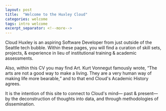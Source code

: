 ```yaml
---
layout: post
title:  "Welcome to the Huxley Cloud"
categories: welcome
tags: intro welcome
excerpt_separator: <!--more-->
---
```

Cloud Huxley is an aspiring Software Developer from just outside of the Seattle
tech bubble. Within these pages, you will find a curation of skill sets, projects,
& experience in lieu of institutional training & academic assessments.
<!--more-->
Also, within this CV you may find Art. Kurt Vonnegut famously wrote, <q>The arts are
not a good way to make a living. They are a very human way of making life more
bearable,</q> and to that end Cloud's Academic History agrees.    

It is the intention of this site to connect to Cloud's mind&mdash; past & present&mdash;
by the deconstruction of thoughts into data, and through methodologies of dissemination.

